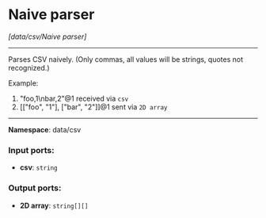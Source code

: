 # Naive parser

_[data/csv/Naive parser]_

---

Parses CSV naively. (Only commas, all values will be strings, quotes not recognized.)

Example:
1. "foo,1\nbar,2"@1 received via `csv`
2. [["foo", "1"], ["bar", "2"]]@1 sent via `2D array`

---

__Namespace__: data/csv

### Input ports:

* __csv__: ` string `

### Output ports:

* __2D array__: ` string[][] `

